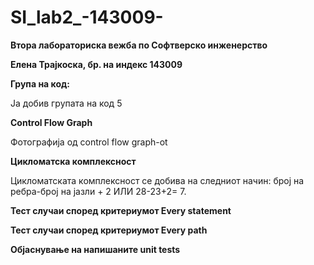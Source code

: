 # SI_lab2_-143009-
**Втора лабораториска вежба по Софтверско инженерство**

**Елена Трајкоска, бр. на индекс 143009**

**Група на код:**

Ја добив групата на код 5

**Control Flow Graph**

Фотографија од control flow graph-ot

**Цикломатска комплексност**

Цикломатската комплексност се добива на следниот начин: 
број на ребра-број на јазли + 2 ИЛИ 28-23+2= 7.

**Тест случаи според критериумот Every statement**


**Тест случаи според критериумот Every path**


**Објаснување на напишаните unit tests**


